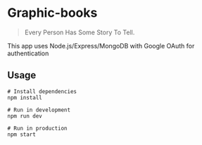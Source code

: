 # Graphic-books

> Every Person Has Some Story To Tell.

This app uses Node.js/Express/MongoDB with Google OAuth for authentication

## Usage

```
# Install dependencies
npm install

# Run in development
npm run dev

# Run in production
npm start
```
